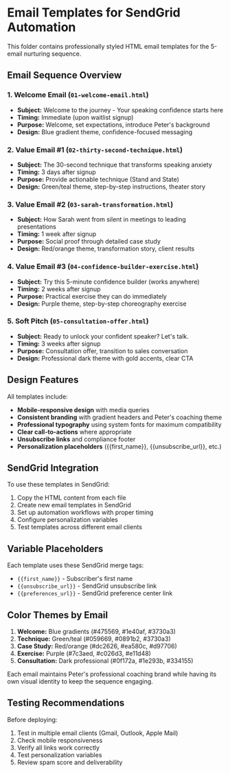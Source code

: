 # Email Templates for SendGrid Automation

This folder contains professionally styled HTML email templates for the 5-email nurturing sequence.

## Email Sequence Overview

### 1. Welcome Email (`01-welcome-email.html`)
- **Subject:** Welcome to the journey - Your speaking confidence starts here
- **Timing:** Immediate (upon waitlist signup)
- **Purpose:** Welcome, set expectations, introduce Peter's background
- **Design:** Blue gradient theme, confidence-focused messaging

### 2. Value Email #1 (`02-thirty-second-technique.html`)
- **Subject:** The 30-second technique that transforms speaking anxiety
- **Timing:** 3 days after signup
- **Purpose:** Provide actionable technique (Stand and State)
- **Design:** Green/teal theme, step-by-step instructions, theater story

### 3. Value Email #2 (`03-sarah-transformation.html`)
- **Subject:** How Sarah went from silent in meetings to leading presentations
- **Timing:** 1 week after signup
- **Purpose:** Social proof through detailed case study
- **Design:** Red/orange theme, transformation story, client results

### 4. Value Email #3 (`04-confidence-builder-exercise.html`)
- **Subject:** Try this 5-minute confidence builder (works anywhere)
- **Timing:** 2 weeks after signup
- **Purpose:** Practical exercise they can do immediately
- **Design:** Purple theme, step-by-step choreography exercise

### 5. Soft Pitch (`05-consultation-offer.html`)
- **Subject:** Ready to unlock your confident speaker? Let's talk.
- **Timing:** 3 weeks after signup
- **Purpose:** Consultation offer, transition to sales conversation
- **Design:** Professional dark theme with gold accents, clear CTA

## Design Features

All templates include:
- **Mobile-responsive design** with media queries
- **Consistent branding** with gradient headers and Peter's coaching theme
- **Professional typography** using system fonts for maximum compatibility
- **Clear call-to-actions** where appropriate
- **Unsubscribe links** and compliance footer
- **Personalization placeholders** ({{first_name}}, {{unsubscribe_url}}, etc.)

## SendGrid Integration

To use these templates in SendGrid:
1. Copy the HTML content from each file
2. Create new email templates in SendGrid
3. Set up automation workflows with proper timing
4. Configure personalization variables
5. Test templates across different email clients

## Variable Placeholders

Each template uses these SendGrid merge tags:
- `{{first_name}}` - Subscriber's first name
- `{{unsubscribe_url}}` - SendGrid unsubscribe link
- `{{preferences_url}}` - SendGrid preference center link

## Color Themes by Email

1. **Welcome:** Blue gradients (#475569, #1e40af, #3730a3)
2. **Technique:** Green/teal (#059669, #0891b2, #3730a3)
3. **Case Study:** Red/orange (#dc2626, #ea580c, #d97706)
4. **Exercise:** Purple (#7c3aed, #c026d3, #e11d48)
5. **Consultation:** Dark professional (#0f172a, #1e293b, #334155)

Each email maintains Peter's professional coaching brand while having its own visual identity to keep the sequence engaging.

## Testing Recommendations

Before deploying:
1. Test in multiple email clients (Gmail, Outlook, Apple Mail)
2. Check mobile responsiveness
3. Verify all links work correctly
4. Test personalization variables
5. Review spam score and deliverability